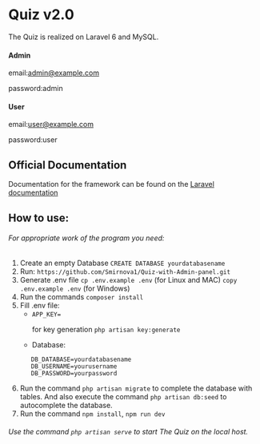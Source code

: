 # Quiz v2.0

The Quiz is realized on Laravel 6 and MySQL.

#### Admin
email:admin@example.com

password:admin

#### User
email:user@example.com

password:user


## Official Documentation
Documentation for the framework can be found on the [Laravel documentation](https://laravel.com/)

## How to use:
###### For appropriate work of the program you need:

1. Create an empty Database `CREATE DATABASE yourdatabasename`
2. Run: `https://github.com/Smirnova1/Quiz-with-Admin-panel.git` 
3. Generate .env file `cp .env.example .env` (for Linux and MAC) `copy .env.example .env` (for Windows)
4. Run the commands `composer install`
5. Fill .env file:
    * `APP_KEY=` <p>for key generation `php artisan key:generate`</p>
    * Database:
     ```
        DB_DATABASE=yourdatabasename
        DB_USERNAME=yourusername
        DB_PASSWORD=yourpassword
      ```
6. Run the command  `php artisan migrate` to complete the database with tables. And also execute the command `php artisan db:seed` to autocomplete the database.
7. Run the command `npm install`, `npm run dev`

###### Use the command `php artisan serve` to start The Quiz on the local host.

